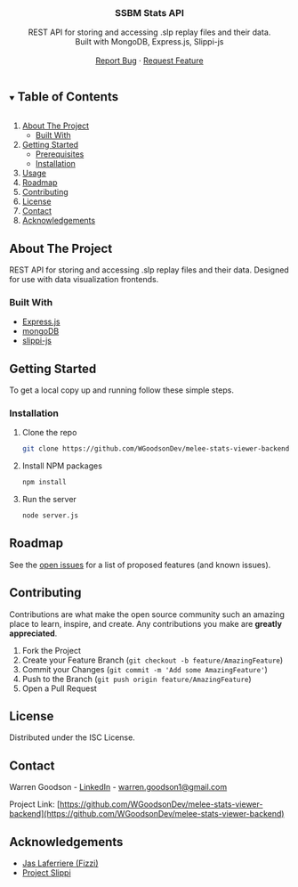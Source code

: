 <!-- PROJECT LOGO -->
<br />
<p align="center">


  <h3 align="center">SSBM Stats API</h3>

  <p align="center">
    REST API for storing and accessing .slp replay files and their data.
    <br />
    Built with MongoDB, Express.js, Slippi-js
    <br />
    <!--<a href="https://github.com/github_username/repo_name"><strong>Explore the docs »</strong></a>-->
    <br />
    <a href="https://github.com/WGoodsonDev/melee-stats-viewer-backend/issues">Report Bug</a>
    ·
    <a href="https://github.com/WGoodsonDev/melee-stats-viewer-backend/issues">Request Feature</a>
  </p>



<!-- TABLE OF CONTENTS -->
<details open="open">
  <summary><h2 style="display: inline-block">Table of Contents</h2></summary>
  <ol>
    <li>
      <a href="#about-the-project">About The Project</a>
      <ul>
        <li><a href="#built-with">Built With</a></li>
      </ul>
    </li>
    <li>
      <a href="#getting-started">Getting Started</a>
      <ul>
        <li><a href="#prerequisites">Prerequisites</a></li>
        <li><a href="#installation">Installation</a></li>
      </ul>
    </li>
    <li><a href="#usage">Usage</a></li>
    <li><a href="#roadmap">Roadmap</a></li>
    <li><a href="#contributing">Contributing</a></li>
    <li><a href="#license">License</a></li>
    <li><a href="#contact">Contact</a></li>
    <li><a href="#acknowledgements">Acknowledgements</a></li>
  </ol>
</details>



<!-- ABOUT THE PROJECT -->
## About The Project

<!--[![Product Name Screen Shot][product-screenshot]](https://example.com)-->
REST API for storing and accessing .slp replay files and their data. Designed for use with data visualization frontends.

### Built With

* [Express.js](https://expressjs.com/)
* [mongoDB](https://www.mongodb.com/)
* [slippi-js](https://github.com/project-slippi/slippi-js)



<!-- GETTING STARTED -->
## Getting Started

To get a local copy up and running follow these simple steps.


### Installation

1. Clone the repo
   ```sh
   git clone https://github.com/WGoodsonDev/melee-stats-viewer-backend.git
   ```
2. Install NPM packages
   ```sh
   npm install
   ```
   
3. Run the server
    ```sh
    node server.js
    ```

<!-- USAGE EXAMPLES -->
<!--
## Usage

Use this space to show useful examples of how a project can be used. Additional screenshots, code examples and demos work well in this space. You may also link to more resources.

-->

<!--_For more examples, please refer to the [Documentation](https://example.com)_-->



<!-- ROADMAP -->
## Roadmap

See the [open issues](https://github.com/WGoodsonDev/melee-stats-viewer-backend/issues) for a list of proposed features (and known issues).



<!-- CONTRIBUTING -->
## Contributing

Contributions are what make the open source community such an amazing place to learn, inspire, and create. Any contributions you make are **greatly appreciated**.

1. Fork the Project
2. Create your Feature Branch (`git checkout -b feature/AmazingFeature`)
3. Commit your Changes (`git commit -m 'Add some AmazingFeature'`)
4. Push to the Branch (`git push origin feature/AmazingFeature`)
5. Open a Pull Request



<!-- LICENSE -->
## License

Distributed under the ISC License.



<!-- CONTACT -->
## Contact

Warren Goodson - [LinkedIn](https://www.linkedin.com/in/warren-goodson/) - warren.goodson1@gmail.com

Project Link: [https://github.com/WGoodsonDev/melee-stats-viewer-backend](https://github.com/WGoodsonDev/melee-stats-viewer-backend)



<!-- ACKNOWLEDGEMENTS -->
## Acknowledgements

* [Jas Laferriere (Fizzi)](https://github.com/JLaferri)
* [Project Slippi](https://slippi.gg)
